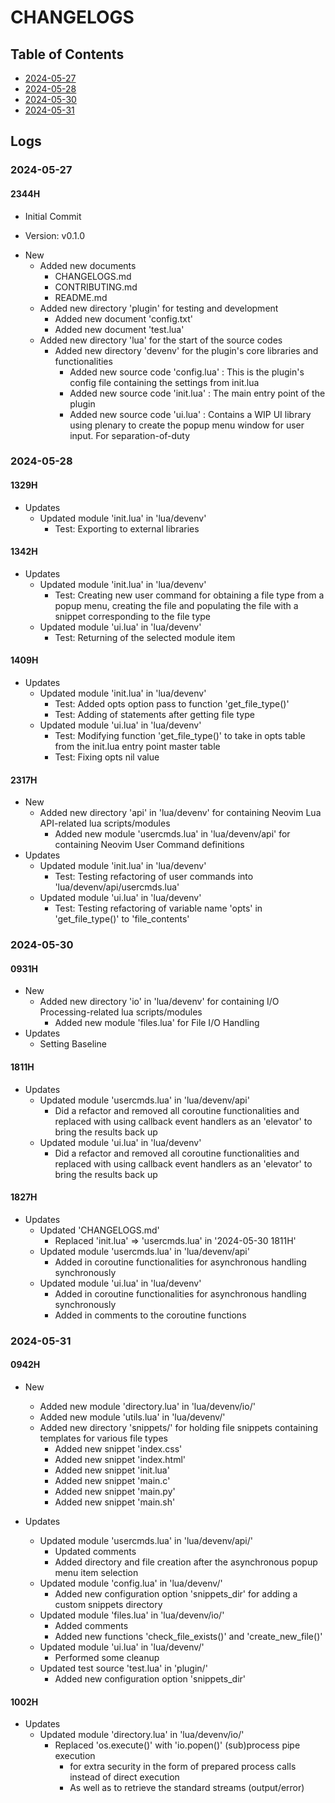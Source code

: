 # CHANGELOGS

## Table of Contents
+ [2024-05-27](#2024-05-27)
+ [2024-05-28](#2024-05-28)
+ [2024-05-30](#2024-05-30)
+ [2024-05-31](#2024-05-31)

## Logs
### 2024-05-27
#### 2344H
+ Initial Commit

+ Version: v0.1.0

- New
    - Added new documents
        + CHANGELOGS.md
        + CONTRIBUTING.md
        + README.md
    - Added new directory 'plugin' for testing and development
        + Added new document 'config.txt'
        + Added new document 'test.lua'
    - Added new directory 'lua' for the start of the source codes
        - Added new directory 'devenv' for the plugin's core libraries and functionalities
            + Added new source code 'config.lua' : This is the plugin's config file containing the settings from init.lua
            + Added new source code 'init.lua' : The main entry point of the plugin
            + Added new source code 'ui.lua' : Contains a WIP UI library using plenary to create the popup menu window for user input. For separation-of-duty

### 2024-05-28
#### 1329H
- Updates
    - Updated module 'init.lua' in 'lua/devenv'
        + Test: Exporting to external libraries

#### 1342H
- Updates
    - Updated module 'init.lua' in 'lua/devenv'
        + Test: Creating new user command for obtaining a file type from a popup menu, creating the file and populating the file with a snippet corresponding to the file type
    - Updated module 'ui.lua' in 'lua/devenv'
        + Test: Returning of the selected module item

#### 1409H
- Updates
    - Updated module 'init.lua' in 'lua/devenv'
        + Test: Added opts option pass to function 'get_file_type()'
        + Test: Adding of statements after getting file type
    - Updated module 'ui.lua' in 'lua/devenv'
        + Test: Modifying function 'get_file_type()' to take in opts table from the init.lua entry point master table
        + Test: Fixing opts nil value

#### 2317H
- New
    - Added new directory 'api' in 'lua/devenv' for containing Neovim Lua API-related lua scripts/modules
        + Added new module 'usercmds.lua' in 'lua/devenv/api' for containing Neovim User Command definitions
- Updates
    - Updated module 'init.lua' in 'lua/devenv'
        + Test: Testing refactoring of user commands into 'lua/devenv/api/usercmds.lua'
    - Updated module 'ui.lua' in 'lua/devenv'
        + Test: Testing refactoring of variable name 'opts' in 'get_file_type()' to 'file_contents'

### 2024-05-30
#### 0931H
- New
    - Added new directory 'io' in 'lua/devenv' for containing I/O Processing-related lua scripts/modules
        + Added new module 'files.lua' for File I/O Handling
- Updates
    + Setting Baseline

#### 1811H
- Updates
    - Updated module 'usercmds.lua' in 'lua/devenv/api'
        + Did a refactor and removed all coroutine functionalities and replaced with using callback event handlers as an 'elevator' to bring the results back up
    - Updated module 'ui.lua' in 'lua/devenv'
        + Did a refactor and removed all coroutine functionalities and replaced with using callback event handlers as an 'elevator' to bring the results back up

#### 1827H
- Updates
    - Updated 'CHANGELOGS.md'
        + Replaced 'init.lua' => 'usercmds.lua' in '2024-05-30 1811H'
    - Updated module 'usercmds.lua' in 'lua/devenv/api'
        + Added in coroutine functionalities for asynchronous handling synchronously
    - Updated module 'ui.lua' in 'lua/devenv'
        + Added in coroutine functionalities for asynchronous handling synchronously
        + Added in comments to the coroutine functions

### 2024-05-31
#### 0942H
- New
    + Added new module 'directory.lua' in 'lua/devenv/io/'
    + Added new module 'utils.lua' in 'lua/devenv/'
    - Added new directory 'snippets/' for holding file snippets containing templates for various file types
        + Added new snippet 'index.css'
        + Added new snippet 'index.html'
        + Added new snippet 'init.lua'
        + Added new snippet 'main.c'
        + Added new snippet 'main.py'
        + Added new snippet 'main.sh'

- Updates
    - Updated module 'usercmds.lua' in 'lua/devenv/api/'
        + Updated comments
        + Added directory and file creation after the asynchronous popup menu item selection
    - Updated module 'config.lua' in 'lua/devenv/'
        + Added new configuration option 'snippets_dir' for adding a custom snippets directory
    - Updated module 'files.lua' in 'lua/devenv/io/'
        + Added comments
        + Added new functions 'check_file_exists()' and 'create_new_file()'
    - Updated module 'ui.lua' in 'lua/devenv/'
        + Performed some cleanup
    - Updated test source 'test.lua' in 'plugin/'
        + Added new configuration option 'snippets_dir'

#### 1002H
- Updates
    - Updated module 'directory.lua' in 'lua/devenv/io/'
        - Replaced 'os.execute()' with 'io.popen()' (sub)process pipe execution 
            + for extra security in the form of prepared process calls instead of direct execution
            + As well as to retrieve the standard streams (output/error)

